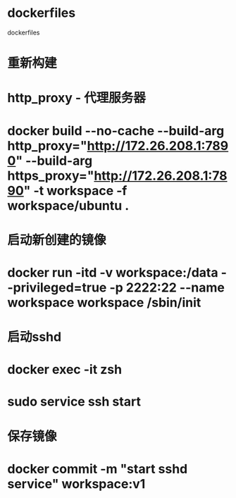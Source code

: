# dockerfiles
dockerfiles

# 重新构建
# http_proxy - 代理服务器
# docker build --no-cache --build-arg http_proxy="http://172.26.208.1:7890" --build-arg https_proxy="http://172.26.208.1:7890" -t workspace -f workspace/ubuntu .

# 启动新创建的镜像
# docker run -itd -v workspace:/data --privileged=true -p 2222:22 --name workspace workspace /sbin/init

# 启动sshd
# docker exec -it <CONTAINER ID> zsh
# sudo service ssh start

# 保存镜像
# docker commit -m "start sshd service" <CONTAINER ID> workspace:v1